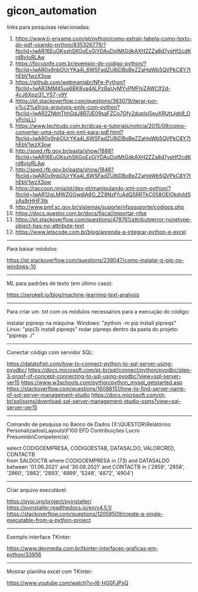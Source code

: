 # gicon_automation

links para pesquisas relacionadas:

1. https://www.ti-enxame.com/pt/python/como-extrair-tabela-como-texto-do-pdf-usando-python/835326779/?fbclid=IwAR16EuGKsxhSKGoExGjYDAuDoIMtGdkAXH2ZZa8d7ysHf2cdKrd8vIoRLAw
2. https://focusnfe.com.br/exemplo-de-codigo-python/?fbclid=IwAR0x9nbOUrYKa4i_6WSFadZU8iDBoBeZZaHqWb5QVPkC8Y7thEbV1wzX3ow
3. https://github.com/webmaniabr/NFe-Python?fbclid=IwAR3MM45us6BK8va4ALPzBaUyMYvPMFhiZAWClf2d-4cJ6Xpzi31_Y57-v9Y
4. https://pt.stackoverflow.com/questions/363079/iterar-por-v%c3%a1rios-arquivos-xmls-com-python?fbclid=IwAR2ZNbhThhDdJ8R7JE09saFZCo7Gfy2duplsi5euXRUttJgb9_OyPclsLLI
5. https://www.techtudo.com.br/dicas-e-tutoriais/noticia/2015/09/como-converter-uma-nota-em-xml-para-pdf.html?fbclid=IwAR0x9nbOUrYKa4i_6WSFadZU8iDBoBeZZaHqWb5QVPkC8Y7thEbV1wzX3ow
6. http://sped.rfb.gov.br/pasta/show/1888?fbclid=IwAR16EuGKsxhSKGoExGjYDAuDoIMtGdkAXH2ZZa8d7ysHf2cdKrd8vIoRLAw
7. http://sped.rfb.gov.br/pasta/show/1846?fbclid=IwAR0x9nbOUrYKa4i_6WSFadZU8iDBoBeZZaHqWb5QVPkC8Y7thEbV1wzX3ow
8. https://raccoon.ninja/pt/dev-pt/manipulando-xml-com-python/?fbclid=IwAR12gLMWZGGwdlA6O_ZZ8NzFfuAdQ5RRTkC058OEIOkdyIdSzAs9rHHF3tk
9. http://www.pmf.sc.gov.br/sistemas/suporte/nfpssuporte/codigos.php
10. https://docs.questor.com.br/docs/fiscal/importar-nfse
11. https://pt.stackoverflow.com/questions/478761/attributeerror-nonetype-object-has-no-attribute-text
12. https://www.letscode.com.br/blog/aprenda-a-integrar-python-e-excel

*******************************************************************************************************

Para baixar módulos:

https://pt.stackoverflow.com/questions/239047/como-instalar-o-pip-no-windows-10

*******************************************************************************************************

ML para padrões de texto (em último caso):

https://serokell.io/blog/machine-learning-text-analysis

*******************************************************************************************************

Para criar um .txt com os módulos necessários para a execução do código:

instalar pipreqs na máquina:
	Windows: "python -m pip install pipreqs"
	Linux: "pip(3) install pipreqs"
rodar pipreqs dentro da pasta do projeto:
	"pipreqs ./"

*******************************************************************************************************

Conectar código com servidor SQL:

https://datatofish.com/how-to-connect-python-to-sql-server-using-pyodbc/
https://docs.microsoft.com/pt-br/sql/connect/python/pyodbc/step-3-proof-of-concept-connecting-to-sql-using-pyodbc?view=sql-server-ver15
https://www.w3schools.com/python/python_mysql_getstarted.asp
https://stackoverflow.com/questions/16088151/how-to-find-server-name-of-sql-server-management-studio
https://docs.microsoft.com/pt-br/sql/ssms/download-sql-server-management-studio-ssms?view=sql-server-ver15

*******************************************************************************************************

Comando de pesquisa no Banco de Dados (X:\QUESTOR\Relatórios Personalizados\Layouts\F100 EFD Contribuições Lucro Presumido\Competencia):

select CODIGOEMPRESA, CODIGOESTAB, DATASALDO, VALORCRED, CONTACTB  
from  SALDOCTB where CODIGOEMPRESA in (73) and DATASALDO between '01.06.2021' and '30.06.2021' and CONTACTB in ('2859', '2858', '2860', '2862', '2893', '4999', '5248', '4872', '4904')

*******************************************************************************************************

Criar arquivo executável:

https://pypi.org/project/pyinstaller/
https://pyinstaller.readthedocs.io/en/v4.5.1/
https://stackoverflow.com/questions/12059509/create-a-single-executable-from-a-python-project

*******************************************************************************************************

Exemplo interface TKinter:

https://www.devmedia.com.br/tkinter-interfaces-graficas-em-python/33956

*******************************************************************************************************

Mostrar planilha excel com TKinter:

https://www.youtube.com/watch?v=l6-HG0FJPsQ

